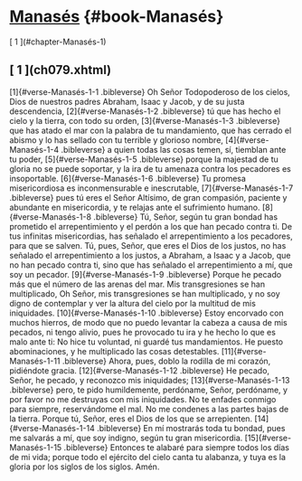 # [Manasés](ch001.xhtml) {#book-Manasés}

<div id="chapterlinks-Manasés" class="chapterlinks">[&nbsp;1&nbsp;](#chapter-Manasés-1) </div>

<h2 class="chaptertitle">[&nbsp;1&nbsp;](ch079.xhtml)<span><span id="chapter-Manasés-1"></span></span></h2>

[1]{#verse-Manasés-1-1 .bibleverse} Oh Señor Todopoderoso de los cielos, Dios de nuestros padres Abraham, Isaac y Jacob, y de su justa descendencia, [2]{#verse-Manasés-1-2 .bibleverse} tú que has hecho el cielo y la tierra, con todo su orden, [3]{#verse-Manasés-1-3 .bibleverse} que has atado el mar con la palabra de tu mandamiento, que has cerrado el abismo y lo has sellado con tu terrible y glorioso nombre, [4]{#verse-Manasés-1-4 .bibleverse} a quien todas las cosas temen, sí, tiemblan ante tu poder, [5]{#verse-Manasés-1-5 .bibleverse} porque la majestad de tu gloria no se puede soportar, y la ira de tu amenaza contra los pecadores es insoportable. [6]{#verse-Manasés-1-6 .bibleverse} Tu promesa misericordiosa es inconmensurable e inescrutable, [7]{#verse-Manasés-1-7 .bibleverse} pues tú eres el Señor Altísimo, de gran compasión, paciente y abundante en misericordia, y te relajas ante el sufrimiento humano. [8]{#verse-Manasés-1-8 .bibleverse} Tú, Señor, según tu gran bondad has prometido el arrepentimiento y el perdón a los que han pecado contra ti. De tus infinitas misericordias, has señalado el arrepentimiento a los pecadores, para que se salven. Tú, pues, Señor, que eres el Dios de los justos, no has señalado el arrepentimiento a los justos, a Abraham, a Isaac y a Jacob, que no han pecado contra ti, sino que has señalado el arrepentimiento a mí, que soy un pecador. [9]{#verse-Manasés-1-9 .bibleverse} Porque he pecado más que el número de las arenas del mar. Mis transgresiones se han multiplicado, Oh Señor, mis transgresiones se han multiplicado, y no soy digno de contemplar y ver la altura del cielo por la multitud de mis iniquidades. [10]{#verse-Manasés-1-10 .bibleverse} Estoy encorvado con muchos hierros, de modo que no puedo levantar la cabeza a causa de mis pecados, ni tengo alivio, pues he provocado tu ira y he hecho lo que es malo ante ti: No hice tu voluntad, ni guardé tus mandamientos. He puesto abominaciones, y he multiplicado las cosas detestables. [11]{#verse-Manasés-1-11 .bibleverse} Ahora, pues, doblo la rodilla de mi corazón, pidiéndote gracia. [12]{#verse-Manasés-1-12 .bibleverse} He pecado, Señor, he pecado, y reconozco mis iniquidades; [13]{#verse-Manasés-1-13 .bibleverse} pero, te pido humildemente, perdóname, Señor, perdóname, y por favor no me destruyas con mis iniquidades. No te enfades conmigo para siempre, reservándome el mal. No me condenes a las partes bajas de la tierra. Porque tú, Señor, eres el Dios de los que se arrepienten. [14]{#verse-Manasés-1-14 .bibleverse} En mí mostrarás toda tu bondad, pues me salvarás a mí, que soy indigno, según tu gran misericordia. [15]{#verse-Manasés-1-15 .bibleverse} Entonces te alabaré para siempre todos los días de mi vida; porque todo el ejército del cielo canta tu alabanza, y tuya es la gloria por los siglos de los siglos. Amén.